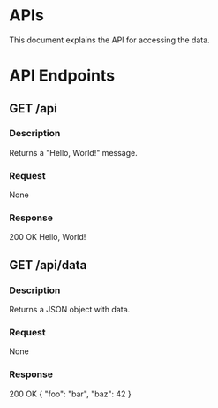 # APIs
This document explains the API for accessing the data.

# API Endpoints

## GET /api

### Description
Returns a "Hello, World!" message.

### Request
None

### Response
200 OK
Hello, World!

## GET /api/data

### Description
Returns a JSON object with data.

### Request
None

### Response
200 OK
{
  "foo": "bar",
  "baz": 42
}
